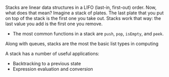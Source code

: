 
Stacks are linear data structures in a LIFO (last-in, first-out) order. Now, what does that mean? Imagine a stack of plates. The last plate that you put on top of the stack is the first one you take out. Stacks work that way: the last value you add is the first one you remove.
- The most common functions in a stack are `push`, `pop`, `isEmpty`, and `peek`.

Along with queues, stacks are the most the basic list types in computing

A stack has a number of useful applications:
- Backtracking to a previous state
- Expression evaluation and conversion
